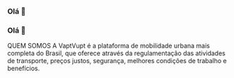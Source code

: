 ### Olá 👋

<!--
**VaptVuptAplicativo/VaptVuptAplicativo** is a ✨ _special_ ✨ repository because its `README.md` (this file) appears on your GitHub profile.

Here are some ideas to get you started:

- 🔭 I’m currently working on ...
- 🌱 I’m currently learning ...
- 👯 I’m looking to collaborate on ...
- 🤔 I’m looking for help with ...
- 💬 Ask me about ...
- 📫 How to reach me: ...
- 😄 Pronouns: ...
- ⚡ Fun fact: ...
-->
### Olá 👋
QUEM SOMOS
A VaptVupt é a plataforma de mobilidade urbana mais completa do Brasil, que oferece através da regulamentação das atividades de transporte, preços justos, segurança, melhores condições de trabalho e benefícios.
